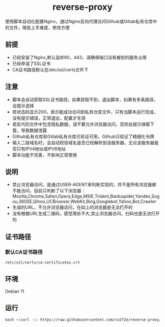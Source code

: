<h1 align="center">
  reverse-proxy
</h1>
使用脚本自动化配置Nginx，通过Nginx反向代理访问Github或Gitlab私有仓库中的文件，降低上手难度，修改方便

## 前提
* 已经安装了Nginx,默认监听80，443，请确保端口没有被别的服务占用
* 已经申请了SSL证书
* CA证书路径默认在/etc/ssl/certs文件下

## 注意
* 脚本会自动获取SSL证书路径，如果获取不到，退出脚本，如果有多条路径，会提示选择
* 若状态码显示200，表示能成功访问到私有仓库文件，只有当脚本运行完成，没有提示错误，正常退出，配置才生效
* 若反代的文件中包含隐私数据，请不要允许浏览器访问，否则会提示弹窗下载，导致数据泄露
* Github私有仓库和Gitlab私有仓库已验证可用，Github只验证了精细化令牌
* 输入二级域名时，会自动校验域名是否已经解析到该服务器，无论该服务器是否只有IPV4地址或IPV6地址
* 脚本功能不完善，不影响正常使用

## 说明
* 禁止浏览器访问，是通过USER-AGENT来判断实现的，并不是所有浏览器都不能访问，目前只判断了以下浏览器： 
  Mozilla,Chrome,Safari,Opera,Edge,MSIE,Trident,Baiduspider,Yandex,Sogou,360SE,Qihoo,UCBrowser,WebKit,Bing,Googlebot,Yahoo,Bot,Crawler
* 生成的URL，不允许浏览器访问，在如上的浏览器是无法打开的
* 没有根据URL生成二维码，感觉用处不大,禁止浏览器访问，扫码也是无法打开的

## 证书路径

### 默认CA证书路径
```bash
/etc/ssl/certs/ca-certificates.crt
```
## 环境
Debian 11

## 运行
```bash
bash <(curl -Ls https://raw.githubusercontent.com/co2f2e/reverse-proxy/main/nginx_auto_config.sh)
```
